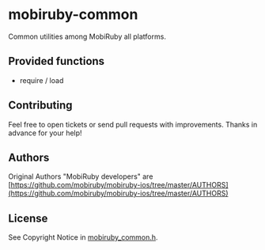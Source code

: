 # mobiruby-common

Common utilities among MobiRuby all platforms.

## Provided functions

* require / load



## Contributing

Feel free to open tickets or send pull requests with improvements.
Thanks in advance for your help!


## Authors

Original Authors "MobiRuby developers" are [https://github.com/mobiruby/mobiruby-ios/tree/master/AUTHORS](https://github.com/mobiruby/mobiruby-ios/tree/master/AUTHORS)


## License

See Copyright Notice in [mobiruby_common.h](https://github.com/mobiruby/mobiruby-common/blob/master/include/mobiruby_common.h).
